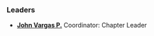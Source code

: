 ### Leaders

  - [**John Vargas P.**](mailto:John.vargas@owasp.org) Coordinator:
    Chapter Leader
